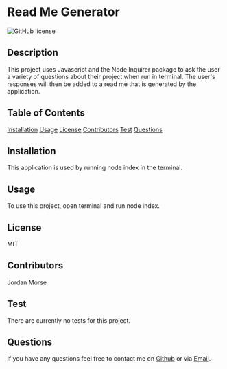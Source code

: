 # Read Me Generator
  ![GitHub license](https://img.shields.io/badge/license-MIT-blue.svg)


  ## Description

  This project uses Javascript and the Node Inquirer package to ask the user a variety of questions about their project when run in terminal. The user's responses will then be added to a read me that is generated by the application.

  ## Table of Contents
   [Installation](##Installation)
   [Usage](##Usage)
   [License](##License)
   [Contributors](##Contributors)
   [Test](##Test)
   [Questions](##Questions)

   ## Installation
   This application is used by running node index in the terminal.
   ## Usage
   To use this project, open terminal and run node index.
   ## License
   MIT
   ## Contributors
   Jordan Morse
   ## Test
   There are currently no tests for this project.
   ## Questions
   If you have any questions feel free to contact me on [Github](http://github.com/jordanmorse) or via [Email](jordanmorse32@gmail.com).
   
   
 
 